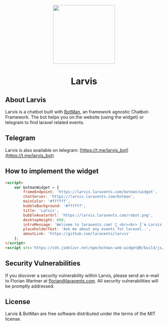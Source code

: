 <p align="center"><img height="188" width="198" src="https://larvis.laravents.com/robot.png"></p>
<h1 align="center">Larvis</h1>

## About Larvis

Larvis is a chatbot built with [BotMan](https://botman.io), an framework agnostic Chatbot-Framework.
The bot helps you on the website (using the widget) or telegram to find laravel related events.


## Telegram

Larvis is also available on telegram: [https://t.me/larvis_bot](https://t.me/larvis_bot)

## How to implement the widget

```html
<script>
    var botmanWidget = {
        frameEndpoint: 'https://larvis.laravents.com/botman/widget',
        chatServer: 'https://larvis.laravents.com/botman',
        mainColor: '#ffffff',
        bubbleBackground: '#ffffff',
        title: 'Larvis',
        bubbleAvatarUrl: 'https://larvis.laravents.com/robot.png',
        desktopHeight: 600,
        introMessage: 'Welcome to laravents.com! 👋 <br><br> I´m Larvis. Your personal 🤖 when it comes to any laravel related events on the 🌍. <br><br> Here´s a 📝 with commands, i understand: <br><br> - Show me conferences <br> - Show me meetups <br> - Show me hackathons',
        placeholderText: 'Ask me about any events for laravel..',
        aboutLink: 'https://github.com/laravents/larvis'
    };
</script>
<script src='https://cdn.jsdelivr.net/npm/botman-web-widget@0/build/js/widget.js'></script>
```

## Security Vulnerabilities

If you discover a security vulnerability within Larvis, please send an e-mail to Florian Wartner at florian@laravents.com. All security vulnerabilities will be promptly addressed.

## License

Larvis & BotMan are free software distributed under the terms of the MIT license.

